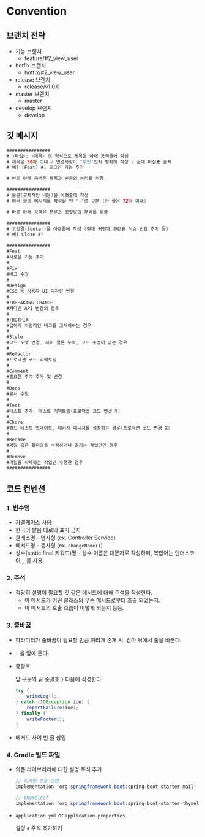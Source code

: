 # Convention

## 브랜치 전략

- 기능 브랜치
    - feature/#2_view_user
- hotfix 브랜치
    - hotfix/#2_view_user
- release 브랜치
    - release/v1.0.0
- master 브랜치
    - master
- develop 브랜치
    - develop

## 깃 메시지

```java
################
# <타입>: <제목> 의 형식으로 제목을 아래 공백줄에 작성
# 제목은 50자 이내 / 변경사항이 "무엇"인지 명확히 작성 / 끝에 마침표 금지
# 예) [Feat] #1 로그인 기능 추가

# 바로 아래 공백은 제목과 본문의 분리를 위함

################
# 본문(구체적인 내용)을 아랫줄에 작성
# 여러 줄의 메시지를 작성할 땐 "-"로 구분 (한 줄은 72자 이내)

# 바로 아래 공백은 본문과 꼬릿말의 분리를 위함

################
# 꼬릿말(footer)을 아랫줄에 작성 (현재 커밋과 관련된 이슈 번호 추가 등)
# 예) Close #7

################
#Feat
#새로운 기능 추가
#
#Fix
#버그 수정
#
#Design
#CSS 등 사용자 UI 디자인 변경
#
#!BREAKING CHANGE
#커다란 API 변경의 경우
#
#!HOTFIX
#급하게 치명적인 버그를 고쳐야하는 경우
#
#Style
#코드 포맷 변경, 세미 콜론 누락, 코드 수정이 없는 경우
#
#Refactor
#프로덕션 코드 리팩토링
#
#Comment
#필요한 주석 추가 및 변경
#
#Docs
#문서 수정
#
#Test
#테스트 추가, 테스트 리팩토링(프로덕션 코드 변경 X)
#
#Chore
#빌드 테스트 업데이트, 패키지 매니저를 설정하는 경우(프로덕션 코드 변경 X)
#
#Rename
#파일 혹은 폴더명을 수정하거나 옮기는 작업만인 경우
#
#Remove
#파일을 삭제하는 작업만 수행한 경우
################
```

## 코드 컨벤션

### 1. 변수명

- 카멜케이스 사용
- 한국어 발음 대로의 표기 금지
- 클래스명 - 명사형 (ex. Controller Service)
- 메서드명 - 동사형 (ex. `changeName()`)
- 상수(static final 키워드)명 - 상수 이름은 대문자로 작성하며, 복합어는 언더스코어 `_`
를 사용

### 2. 주석

- 적당히 설명이 필요할 것 같은 메서드에 대해 주석을 작성한다.
    - 이 메서드가 어떤 클래스의 무슨 메서드로부터 호출 되었는지.
    - 이 메서드의 호출 흐름이 어떻게 되는지 등등.

### 3. 줄바꿈

- 파라미터가 줄바꿈이 필요할 만큼 여러개 존재 시, 컴마 뒤에서 줄을 바꾼다.
- `.` 을 앞에 둔다.
- 중괄호
    
    앞 구문의 끝 중괄호 `}` 다음에 작성한다.
    
    ```java
    try {
        writeLog();
    } catch (IOException ioe) {
        reportFailure(ioe);
    } finally {
        writeFooter();
    }
    ```
    
- 메서드 사이 빈 줄 삽입

### 4. Gradle 빌드 파일

- 의존 라이브러리에 대한 설명 주석 추가
    
    ```java
    // 이메일 전송 관련
    implementation 'org.springframework.boot:spring-boot-starter-mail'
    
    // thymeleaf
    implementation 'org.springframework.boot:spring-boot-starter-thymeleaf'
    ```
    
- `application.yml` or `application.properties`
    
    설명 `#` 주석 추가하기